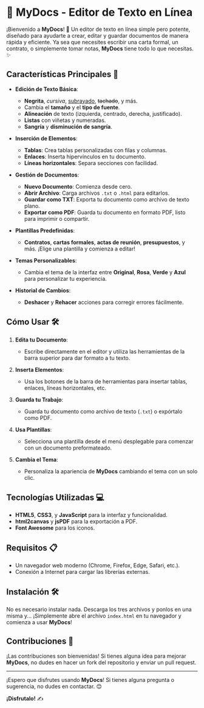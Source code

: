 # 📝 MyDocs - Editor de Texto en Línea

¡Bienvenido a **MyDocs**! 🎉 Un editor de texto en línea simple pero potente, diseñado para ayudarte a crear, editar y guardar documentos de manera rápida y eficiente. Ya sea que necesites escribir una carta formal, un contrato, o simplemente tomar notas, **MyDocs** tiene todo lo que necesitas. ✨

## Características Principales 🚀

- **Edición de Texto Básica**: 
  - **Negrita**, *cursiva*, <u>subrayado</u>, ~~tachado~~, y más.
  - Cambia el **tamaño** y el **tipo de fuente**.
  - **Alineación** de texto (izquierda, centrado, derecha, justificado).
  - **Listas** con viñetas y numeradas.
  - **Sangría** y **disminución de sangría**.

- **Inserción de Elementos**:
  - **Tablas**: Crea tablas personalizadas con filas y columnas.
  - **Enlaces**: Inserta hipervínculos en tu documento.
  - **Líneas horizontales**: Separa secciones con facilidad.

- **Gestión de Documentos**:
  - **Nuevo Documento**: Comienza desde cero.
  - **Abrir Archivo**: Carga archivos `.txt` o `.html` para editarlos.
  - **Guardar como TXT**: Exporta tu documento como archivo de texto plano.
  - **Exportar como PDF**: Guarda tu documento en formato PDF, listo para imprimir o compartir.

- **Plantillas Predefinidas**:
  - **Contratos**, **cartas formales**, **actas de reunión**, **presupuestos**, y más. ¡Elige una plantilla y comienza a editar!

- **Temas Personalizables**:
  - Cambia el tema de la interfaz entre **Original**, **Rosa**, **Verde** y **Azul** para personalizar tu experiencia.

- **Historial de Cambios**:
  - **Deshacer** y **Rehacer** acciones para corregir errores fácilmente.

## Cómo Usar 🛠️

1. **Edita tu Documento**: 
   - Escribe directamente en el editor y utiliza las herramientas de la barra superior para dar formato a tu texto.
   
2. **Inserta Elementos**:
   - Usa los botones de la barra de herramientas para insertar tablas, enlaces, líneas horizontales, etc.

3. **Guarda tu Trabajo**:
   - Guarda tu documento como archivo de texto (`.txt`) o expórtalo como PDF.

4. **Usa Plantillas**:
   - Selecciona una plantilla desde el menú desplegable para comenzar con un documento preformateado.

5. **Cambia el Tema**:
   - Personaliza la apariencia de **MyDocs** cambiando el tema con un solo clic.

## Tecnologías Utilizadas 💻

- **HTML5**, **CSS3**, y **JavaScript** para la interfaz y funcionalidad.
- **html2canvas** y **jsPDF** para la exportación a PDF.
- **Font Awesome** para los iconos.

## Requisitos 📋

- Un navegador web moderno (Chrome, Firefox, Edge, Safari, etc.).
- Conexión a Internet para cargar las librerías externas.

## Instalación 🛠️

No es necesario instalar nada. Descarga los tres archivos y ponlos en una misma y... ¡Simplemente abre el archivo `index.html` en tu navegador y comienza a usar **MyDocs**!

## Contribuciones 🤝

¡Las contribuciones son bienvenidas! Si tienes alguna idea para mejorar **MyDocs**, no dudes en hacer un fork del repositorio y enviar un pull request.

---

¡Espero que disfrutes usando **MyDocs**! Si tienes alguna pregunta o sugerencia, no dudes en contactar. 😊

**¡Disfrutalo!** ✍️

